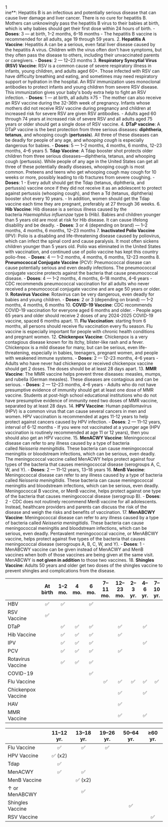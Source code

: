 1 <br>               ine**: Hepatitis B is an infectious and potentially serious disease that can cause liver damage and liver cancer. There is no cure for hepatitis B. Mothers can unknowingly pass the hepatitis B virus to their babies at birth, which is why babies should get their first dose within 24 hours of birth.
	- **Doses**: 3 — at birth, 1–2 months, 6–18 months
	- The hepatitis B vaccine is recommended for all adults, age 19 through 59 years.
2. **Hepatitis A Vaccine**: Hepatitis A can be a serious, even fatal liver disease caused by the hepatitis A virus. Children with the virus often don't have symptoms, but they often pass the disease to others, including their unvaccinated parents or caregivers.
	- **Doses**: 2 — 12–23 months
3. **Respiratory Syncytial Virus (RSV) Vaccine**: RSV is a common cause of severe respiratory illness in infants, young children, and adults aged 60+. Those infected with RSV can have difficulty breathing and eating, and sometimes may need respiratory support or hydration in the hospital. An RSV immunization uses monoclonal antibodies to protect infants and young children from severe RSV disease. This immunization gives your baby's body extra help to fight an RSV infection.
	- **Doses**: 1 — at birth, all adults ≥75
	- The mother can also receive an RSV vaccine during the 32-36th week of pregnancy. Infants whose mothers did not receive RSV vaccine during pregnancy and children at increased risk for severe RSV are given RSV antibodies.
	- Adults aged 60 through 74 years at increased risk of severe RSV and all adults aged 75 years or older should get a single dose of RSV vaccine.
4. **DTaP vaccine**: A DTaP vaccine is the best protection from three serious diseases: **diphtheria**, **tetanus**, and whooping cough (**pertussis**). All three of these diseases can be deadly for people of any age, and *whooping cough* is especially dangerous for babies.
	- **Doses**: 5 — 1–2 months, 4 months, 6 months, 12–23 months, 4–6 years
5. **Tdap Vaccine**: A Tdap booster shot protects older children from three serious diseases—diphtheria, tetanus, and whooping cough (pertussis). While people of any age in the United States can get all three of these potentially deadly diseases, whooping cough is most common. Preteens and teens who get whooping cough may cough for 10 weeks or more, possibly leading to rib fractures from severe coughing.
	- **Doses**: 1
	- Every adult should get the Tdap (tetanus, diphtheria, and pertussis) vaccine once if they did not receive it as an adolescent to protect against pertussis (whooping cough), and then a Td (tetanus, diphtheria) booster shot every 10 years.
	- In addition, women should get the Tdap vaccine each time they are pregnant, preferably at 27 through 36 weeks.
6. **Hib Vaccine**: Hib disease is a serious illness caused by the bacteria _Haemophilus influenzae_ type b (Hib). Babies and children younger than 5 years old are most at risk for Hib disease. It can cause lifelong disability and be deadly.
	- **Doses**: 3 or 4 (depending on brand) — 1–2 months, 4 months,  6 months, 12–23 months
7. **Inactivated Polio Vaccine** (IPV): Polio is a disabling and life-threatening disease caused by poliovirus, which can infect the spinal cord and cause paralysis. It most often sickens children younger than 5 years old. Polio was eliminated in the United States with vaccination, and continued use of polio vaccine has kept this country polio-free.
	- **Doses**: 4 — 1–2 months, 4 months,  6 months, 12–23 months
8. **Pneumococcal Conjugate Vaccine** (PCV): Pneumococcal disease can cause potentially serious and even deadly infections. The pneumococcal conjugate vaccine protects against the bacteria that cause pneumococcal disease.
	- **Doses**: 4 — 1–2 months, 4 months,  6–18 months, 4–6 years
	- CDC recommends pneumococcal vaccination for all adults who never received a pneumococcal conjugate vaccine and are age 50 years or older.
9. **Rotavirus Vaccine**: Rotavirus can be very dangerous, even deadly for babies and young children.
	- **Doses**: 2 or 3 (depending on brand) — 1–2 months, 4 months, 6 months
10. **COVID-19 Vaccine**: CDC recommends COVID-19 vaccination for everyone aged 6 months and older.
	- People ages 65 years and older should receive 2 doses of any 2024-2025 COVID-19 vaccine, spaced 6 months apart.
11. **Flu Vaccination**: starting from 6 months, all persons should receive flu vaccination every flu season. Flu vaccine is especially important for people with chronic health conditions and pregnant women.
12. **Chickenpox Vaccine**: Chickenpox is a very contagious disease known for its itchy, blister-like rash and a fever. Chickenpox is a mild disease for many, but can be serious, even life-threatening, especially in babies, teenagers, pregnant women, and people with weakened immune systems.
	- **Doses**: 2 — 12–23 months, 4–6 years
	- Adults who have never had chickenpox or received chickenpox vaccine should get 2 doses. The doses should be at least 28 days apart.
13. **MMR Vaccine**: The MMR vaccine helps prevent three diseases: measles, mumps, and rubella (German measles). These diseases are contagious and can be serious.
	- **Doses**: 2 — 12–23 months, 4–6 years
	- Adults who do not have presumptive evidence of immunity should get at least one dose of MMR vaccine. Students at post-high school educational institutions who do not have presumptive evidence of immunity need two doses of MMR vaccine, separated by at least 28 days.
14. **HPV Vaccine**: Human papillomavirus (HPV) is a common virus that can cause several cancers in men and women. HPV vaccination is recommended at ages 11-12 years to help protect against cancers caused by HPV infection.
	- **Doses**: 2 — 11–12 years, interval of 6-12 months
	- If you were not vaccinated at a younger age (HPV vaccination is routinely recommended at age 11 or 12 years), then you should also get an HPV vaccine.
15. **MenACWY Vaccine**: Meningococcal disease can refer to any illness caused by a type of bacteria called _Neisseria meningitidis._ These bacteria can cause meningococcal meningitis or bloodstream infections, which can be serious, even deadly. The meningococcal vaccine called MenACWY helps protect against four types of the bacteria that causes meningococcal disease (serogroups A, C, W, and Y).
	- **Doses**: 2 — 11–12 years, 13–18 years
16. **MenB Vaccine**: Meningococcal disease can refer to any illness caused by a type of bacteria called _Neisseria meningitidis._ These bacteria can cause meningococcal meningitis and bloodstream infections, which can be serious, even deadly. Meningococcal B vaccine, or MenB vaccine, helps protect against one type of the bacteria that causes meningococcal disease (serogroup B).
	- **Doses**: 2
	- CDC does not routinely recommend MenB vaccine for all adolescents. Instead, healthcare providers and parents can discuss the risk of the disease and weigh the risks and benefits of vaccination.
17. **MenABCWY Vaccine**: Meningococcal disease can refer to any illness caused by a type of bacteria called _Neisseria meningitidis._ These bacteria can cause meningococcal meningitis and bloodstream infections, which can be serious, even deadly. Pentavalent meningococcal vaccine, or MenABCWY vaccine, helps protect against five types of the bacteria that causes meningococcal disease (serogroups A, B, C, W, and Y).
	- **Doses**: 1
	- MenABCWY vaccine can be given instead of MenACWY and MenB vaccines when both of those vaccines are being given at the same visit. MenABCWY is **not given in addition** to those two vaccines.
18. **Shingles Vaccine**: Adults 50 years and older get two doses of the shingles vaccine to prevent shingles and complications from the disease.

|                    | At birth | 1–2 mo. | 4 mo. | 6 mo. | 7–11 mo. | 12–23 mo. | 2–3 yr. | 4–6 yr. | 7–10 yr. |
| ------------------ | :------: | :-----: | :---: | :---: | :------: | :-------: | :-----: | :-----: | :------: |
| HBV                |    ✅     |    ✅    |       |   ✅   |          |           |         |         |          |
| RSV Vaccine        |    ✅     |         |       |       |          |           |         |         |          |
| DTaP               |          |    ✅    |   ✅   |   ✅   |          |     ✅     |         |    ✅    |          |
| Hib Vaccine        |          |    ✅    |   ✅   |   ✅   |          |     ✅     |         |         |          |
| IPV                |          |    ✅    |   ✅   |   ✅   |          |           |         |    ✅    |          |
| PCV                |          |    ✅    |   ✅   |   ✅   |          |     ✅     |         |         |          |
| Rotavirus Vaccine  |          |    ✅    |   ✅   |   ✅   |          |           |         |         |          |
| COVID-19           |          |         |       |   ✅   |          |           |         |         |          |
| Flu Vaccine        |          |         |       |       |    ✅     |     ✅     |    ✅    |    ✅    |    ✅     |
| Chickenpox Vaccine |          |         |       |       |          |     ✅     |         |    ✅    |          |
| HAV                |          |         |       |       |          |     ✅     |         |         |          |
| MMR Vaccine        |          |         |       |       |          |     ✅     |         |    ✅    |          |


|                  | 11–12 yr. | 13–18 yr. | 19–26 yr. | 50–64 yr. | ≥60 yr. |
| ---------------- | :-------: | :-------: | :-------: | :-------: | :-----: |
| Flu Vaccine      |     ✅     |     ✅     |     ✅     |           |         |
| HPV Vaccine      |  ✅ (x2)   |           |           |           |         |
| Tdap             |     ✅     |           |           |           |         |
| MenACWY          |     ✅     |     ✅     |           |           |         |
| MenB Vaccine     |           |  ✅ (x2)   |           |           |         |
| ↑ or MenABCWY    |           |     ✅     |           |           |         |
| Shingles Vaccine |           |           |           |     ✅     |         |
| RSV Vaccine      |           |           |           |           |    ✅    |
